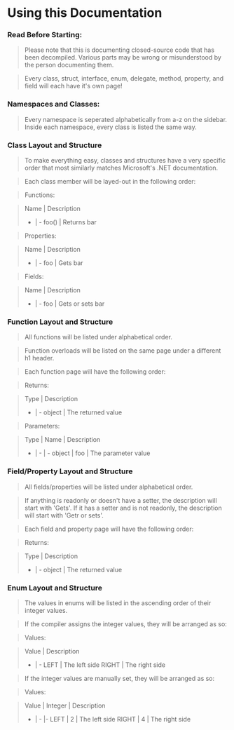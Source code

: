 # Using this Documentation

### Read Before Starting: 
> Please note that this is documenting closed-source code that has been decompiled.
> Various parts may be wrong or misunderstood by the person documenting them.

> Every class, struct, interface, enum, delegate, method, property, and field will each have it's own page!

### Namespaces and Classes:

> Every namespace is seperated alphabetically from a-z on the sidebar. 
> Inside each namespace, every class is listed the same way.

### Class Layout and Structure
> To make everything easy, classes and structures have a very specific order that most similarly matches Microsoft's .NET documentation.

> Each class member will be layed-out in the following order:

> Functions:

> Name | Description
> - | -
> foo() | Returns bar

> Properties:

> Name | Description
> - | -
> foo | Gets bar

> Fields:

> Name | Description
> - | -
> foo | Gets or sets bar


### Function Layout and Structure

> All functions will be listed under alphabetical order.

> Function overloads will be listed on the same page under a different h1 header.

> Each function page will have the following order:

> Returns:

> Type | Description
> - | -
> object | The returned value

> Parameters:

> Type | Name | Description
> - | - | -
> object | foo | The parameter value

### Field/Property Layout and Structure

> All fields/properties will be listed under alphabetical order.

> If anything is readonly or doesn't have a setter, the description will start with 'Gets'. If it has a setter and is not readonly, the description will start with 'Getr or sets'.

> Each field and property page will have the following order:

> Returns:

> Type | Description
> - | -
> object | The returned value

### Enum Layout and Structure

> The values in enums will be listed in the ascending order of their integer values.

> If the compiler assigns the integer values, they will be arranged as so:

> Values:

> Value | Description
> - | -
> LEFT | The left side
> RIGHT | The right side

> If the integer values are manually set, they will be arranged as so:

> Values:

> Value | Integer | Description
> - | - |-
> LEFT | 2 | The left side
> RIGHT | 4 | The right side
